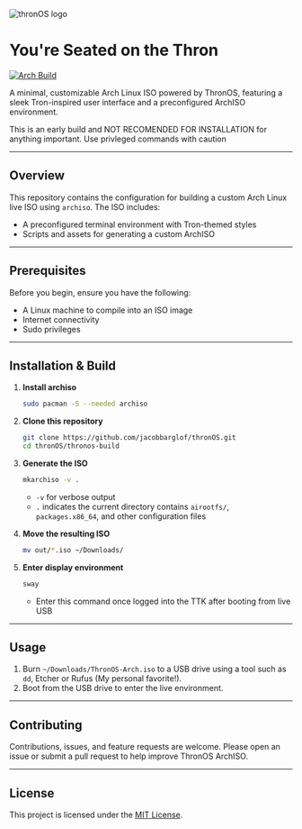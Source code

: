 ![thronOS logo](https://github.com/user-attachments/assets/588723c7-c6f5-4519-9eef-80859986e857)

# You're Seated on the Thron
[![Arch Build](https://img.shields.io/badge/build-passing-brightgreen?style=flat\&logo=archlinux)](#)

A minimal, customizable Arch Linux ISO powered by ThronOS, featuring a sleek Tron-inspired user interface and a preconfigured ArchISO environment.

This is an early build and NOT RECOMENDED FOR INSTALLATION for anything important. Use privleged commands with caution

---

## Overview

This repository contains the configuration for building a custom Arch Linux live ISO using `archiso`. The ISO includes:

* A preconfigured terminal environment with Tron-themed styles
* Scripts and assets for generating a custom ArchISO

---

## Prerequisites

Before you begin, ensure you have the following:

* A Linux machine to compile into an ISO image
* Internet connectivity
* Sudo privileges

---

## Installation & Build

1. **Install archiso**

   ```bash
   sudo pacman -S --needed archiso
   ```

2. **Clone this repository**

   ```bash
   git clone https://github.com/jacobbarglof/thronOS.git
   cd thronOS/thronos-build
   ```

3. **Generate the ISO**

   ```bash
   mkarchiso -v .
   ```

   * `-v` for verbose output
   * `.` indicates the current directory contains `airootfs/`, `packages.x86_64`, and other configuration files

4. **Move the resulting ISO**

   ```bash
   mv out/*.iso ~/Downloads/
   ```
5. **Enter display environment**

   ```bash
   sway
   ```

   * Enter this command once logged into the TTK after booting from live USB


---

## Usage

1. Burn `~/Downloads/ThronOS-Arch.iso` to a USB drive using a tool such as `dd`, Etcher or Rufus (My personal favorite!).
2. Boot from the USB drive to enter the live environment.

---

## Contributing

Contributions, issues, and feature requests are welcome. Please open an issue or submit a pull request to help improve ThronOS ArchISO.

---

## License

This project is licensed under the [MIT License](LICENSE).
